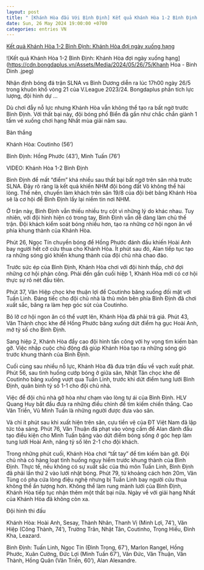 ```yaml
---
layout: post
title: " [Khánh Hòa đấu Với Bình Định] Kết quả Khánh Hòa 1-2 Bình Định: Khánh Hòa đợi ngày xuống hạng"
date: Sun, 26 May 2024 19:00:00 +0700
categories: entries VN
---
```

[Kết quả Khánh Hòa 1-2 Bình Định: Khánh Hòa đợi ngày xuống hạng](https://bongdaplus.vn/v-league/ket-qua-khanh-hoa-vs-binh-dinh-khanh-hoa-doi-ngay-xuong-hang-4324912405.html)

![Kết quả Khánh Hòa 1-2 Bình Định: Khánh Hòa đợi ngày xuống hạng](https://cdn.bongdaplus.vn/Assets/Media/2024/05/26/75/Khanh Hoa - Binh Dinh .jpeg)

Nhận định bóng đá trận SLNA vs Bình Dương diễn ra lúc 17h00 ngày 26/5 trong khuôn khổ vòng 21 của V.League 2023/24. Bongdaplus phân tích lực lượng, đội hình dự ...

Dù chơi đẫy nỗ lực nhưng Khánh Hòa vẫn không thể tạo ra bất ngờ trước Bình Định. Với thất bại này, đội bóng phố Biển đã gần như chắc chắn giành 1 tấm vé xuống chơi hạng Nhất mùa giải năm sau.

Bàn thắng

Khánh Hòa: Coutinho (56’)

Bình Định: Hồng Phước (43’), Minh Tuấn (76’)

VIDEO: Khánh Hòa 1-2 Bình Định



Bình Định để mất “điểm” khá nhiều sau thất bại bất ngờ trên sân nhà trước SLNA. Đây rõ ràng là kết quả khiến NHM đội bóng đất Võ không thể hài lòng. Thế nên, chuyến làm khách trên sân 19/8 của đội bét bảng Khánh Hòa sẽ là cơ hội để Bình Định lấy lại niềm tin nơi NHM.

Ở trận này, Bình Định vẫn thiếu nhiều trụ cột vì những lý do khác nhau. Tuy nhiên, với đội hình hiện có trong tay, Bình Định vẫn dễ dàng làm chủ thế trận. Đội khách kiểm soát bóng nhiều hơn, tạo ra những cơ hội ngon ăn về phía khung thành của Khánh Hòa.

Phút 26, Ngọc Tín chuyền bóng để Hồng Phước đánh đầu khiến Hoài Anh bay người hết cỡ cứu thua cho Khánh Hòa. Ít phút sau đó, Alan tiếp tục tạo ra những sóng gió khiến khung thành của đội chủ nhà chao đảo.

Trước sức ép của Bình Định, Khánh Hòa chơi với đội hình thấp, chờ đợi những cơ hội phản công. Phải đến gần cuối hiệp 1, Khánh Hòa mới có cơ hội thực sự rõ nét đầu tiên.

Phút 37, Văn Hiệp chọc khe thuận lợi để Coutinho băng xuống đối mặt với Tuấn Linh. Đáng tiếc cho đội chủ nhà là thủ môn bên phía Bình Định đã chơi xuất sắc, băng ra làm hẹp góc sút của Coutinho.

Bỏ lỡ cơ hội ngon ăn có thể vượt lên, Khánh Hòa đã phải trả giá. Phút 43, Văn Thành chọc khe để Hồng Phước băng xuống dứt điểm hạ gục Hoài Anh, mở tỷ số cho Bình Định.

Sang hiệp 2, Khánh Hòa đẩy cao đội hình tấn công với hy vọng tìm kiếm bàn gỡ. Việc nhập cuộc chủ động đã giúp Khánh Hòa tạo ra những sóng gió trước khung thành của Bình Định.

Cuối cùng sau nhiều nỗ lực, Khánh Hòa đã đưa trận đấu về vạch xuất phát. Phút 56, sau tình huống cướp bóng ở giữa sân, Nhật Tân chọc khe để Coutinho băng xuống vượt qua Tuấn Linh, trước khi dứt điểm tung lưới Bình Định, quân bình tỷ số 1-1 cho đội chủ nhà.

Việc để đội chủ nhà gỡ hòa như chạm vào lòng tự ái của Bình Định. HLV Quang Huy bắt đầu đưa ra những điều chỉnh để tìm kiếm chiến thắng. Cao Văn Triền, Vũ Minh Tuấn là những người được đưa vào sân.

Và chỉ ít phút sau khi xuất hiện trên sân, cựu tiền vệ của ĐT Việt Nam đã lập tức tỏa sáng. Phút 76, Văn Thuận đá phạt vào vòng cấm để Alan đánh đầu tạo điều kiện cho Minh Tuấn băng vào dứt điểm bóng sống ở góc hẹp làm tung lưới Hoài Anh, nâng tỷ số lên 2-1 cho đội khách.

Trong những phút cuối, Khánh Hòa chơi “tất tay” để tìm kiếm bàn gỡ. Đội chủ nhà có hàng loạt tình huống nguy hiểm trước khung thành của Bình Định. Thực tế, nếu không có sự xuất sắc của thủ môn Tuấn Linh, Bình Định đã phải lần thứ 2 vào lưới nhặt bóng. Phút 79, từ khoảng cách hơn 20m, Văn Tùng có pha cứa lòng điệu nghệ nhưng bị Tuấn Linh bay người cứu thua không thể ấn tượng hơn. Không thể làm rung mành lưới của Bình Định, Khánh Hòa tiếp tục nhận thêm một thất bại nữa. Ngày về với giải hạng Nhất của Khánh Hòa đã không còn xa.

Đội hình thi đấu

Khánh Hòa: Hoài Anh, Sesay, Thành Nhân, Thanh Vị (Minh Lợi, 74’), Văn Hiệp (Công Thành, 74’), Trường Trân, Nhật Tân, Coutinho, Trọng Hiếu, Đình Kha, Leazard.

Bình Định: Tuấn Linh, Ngọc Tín (Đình Trọng, 67’), Marlon Rangel, Hồng Phước, Xuân Cường, Đức Lợi (Minh Tuấn 67’), Văn Đức, Văn Thuận, Văn Thành, Hồng Quân (Văn Triền, 60’), Alan Alexandre.

